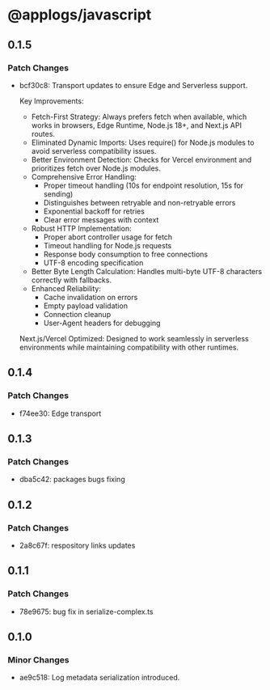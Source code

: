 # @applogs/javascript

## 0.1.5

### Patch Changes

- bcf30c8: Transport updates to ensure Edge and Serverless support.

  Key Improvements:

  - Fetch-First Strategy: Always prefers fetch when available, which works in browsers, Edge Runtime, Node.js 18+, and Next.js API routes.
  - Eliminated Dynamic Imports: Uses require() for Node.js modules to avoid serverless compatibility issues.
  - Better Environment Detection: Checks for Vercel environment and prioritizes fetch over Node.js modules.
  - Comprehensive Error Handling:
    - Proper timeout handling (10s for endpoint resolution, 15s for sending)
    - Distinguishes between retryable and non-retryable errors
    - Exponential backoff for retries
    - Clear error messages with context
  - Robust HTTP Implementation:
    - Proper abort controller usage for fetch
    - Timeout handling for Node.js requests
    - Response body consumption to free connections
    - UTF-8 encoding specification
  - Better Byte Length Calculation: Handles multi-byte UTF-8 characters correctly with fallbacks.
  - Enhanced Reliability:
    - Cache invalidation on errors
    - Empty payload validation
    - Connection cleanup
    - User-Agent headers for debugging

  Next.js/Vercel Optimized: Designed to work seamlessly in serverless environments while maintaining compatibility with other runtimes.

## 0.1.4

### Patch Changes

- f74ee30: Edge transport

## 0.1.3

### Patch Changes

- dba5c42: packages bugs fixing

## 0.1.2

### Patch Changes

- 2a8c67f: respository links updates

## 0.1.1

### Patch Changes

- 78e9675: bug fix in serialize-complex.ts

## 0.1.0

### Minor Changes

- ae9c518: Log metadata serialization introduced.
